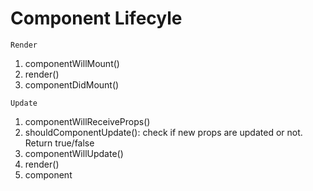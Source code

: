# Component Lifecyle

~~~
Render
~~~
1. componentWillMount() 
2. render() 
3. componentDidMount()

~~~
Update
~~~
1. componentWillReceiveProps() 
2. shouldComponentUpdate(): check if new props are updated or not. Return true/false
3. componentWillUpdate()
4. render() 
5. component
